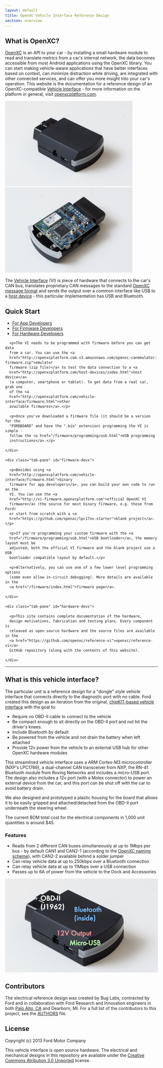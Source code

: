 ```yaml
---
layout: default
title: OpenXC Vehicle Interface Reference Design
section: overview
---
```


<h2>What is OpenXC?</h2>

[OpenXC][openxc] is an API to your car - by installing a small hardware module
to read and translate metrics from a car's internal network, the data becomes
accessible from most Android applications using the OpenXC library. You can
start making vehicle-aware applications that have better interfaces based on
context, can minimize distraction while driving, are integrated with other
connected services, and can offer you more insight into your car's operation.
This website is the documentation for a reference design of an OpenXC-compatible
[Vehicle Interface](http://openxcplatform.com/vehicle-interface/index.html)  -
for more information on the platform in general, visit
[openxcplatform.com][openxc].

![Vehicle Interface](/static/images/vi-assembled.jpg)
![Vehicle Interface Opened Up](/static/images/vi-open-top-right.jpg)

The [Vehicle Interface](http://openxcplatform.com/vehicle-interface/index.html)
(VI) is piece of hardware that connects to the car's CAN bus, translates
proprietary CAN messages to the standard [OpenXC message format][output-format]
and sends the output over a common interface like USB to a [host device][] -
this particular implementation has USB and Bluetooth.

<h2>Quick Start</h2>

<div class="tabbable">
  <ul class="nav nav-tabs">
    <li class="active"><a href="#app-devs" data-toggle="tab">For App Developers</a></li>
    <li><a href="#firmware-devs" data-toggle="tab">For Firmware Developers</a></li>
    <li><a href="#hardware-devs" data-toggle="tab">For Hardware Developers</a></li>
  </ul>
  <div class="tab-content">
    <div class="active tab-pane" id="app-devs">

      <p>The VI needs to be programmed with firmware before you can get data
      from a car. You can use the <a
      href="http://openxcplatform.com.s3.amazonaws.com/openxc-canemulator-firmware.zip">emulator
      firmware (zip file)</a> to test the data connection to a <a
      href="http://openxcplatform.com/host-devices/index.html">host device</a>
      (a computer, smartphone or tablet). To get data from a real car, grab one
      of the <a
      href="http://openxcplatform.com/vehicle-interface/firmware.html">other
      available firmwares</a>.</p>

      <p>Once you've downloaded a firmware file (it should be a version for the
      "FORDBOARD" and have the ".bin" extension) programming the VI is simple -
      follow the <a href="/firmware/programming/usb.html">USB programming
      instructions</a>.</p>

    </div>

    <div class="tab-pane" id="firmware-devs">

      <p>Besides using <a
      href="http://openxcplatform.com/vehicle-interface/firmware.html">binary
      firmware for app developers</a>, you can build your own code to run on the
      VI. You can use the <a
      href="http://vi-firmware.openxcplatform.com">official OpenXC VI
      firmware</a> (the source for most binary firmware, e.g. those from Ford)
      or start from scratch with a <a
      href="https://github.com/openxc/lpc17xx-starter">blank project</a>.</p>

      <p>If you're programming your custom firmware with the <a
      href="/firmware/programming/usb.html">USB bootloader</a>, the memory layout must be
      adjusted; both the official VI firmware and the blank project use a USB
      bootloader compatible layout by default.</p>

      <p>Alternatively, you can use one of a few lower level programming options
      (some even allow in-circuit debugging). More details are available in the
      <a href="/firmware/index.html">firmware page</a>.

    </div>

    <div class="tab-pane" id="hardware-devs">

      <p>This site contains complete documentation of the hardware,
      design motivations, fabrication and testing plans. Every component is
      released as open source hardware and the source files are available in the
      <a href="https://github.com/openxc/reference-vi">openxc/reference-vi</a>
      GitHub repository (along with the contents of this website).

    </div>
  </div>
</div>

<hr/>

<h2>What is this vehicle interface?</h2>

The particular unit is a reference design for a "dongle" style vehicle interface
that connects directly to the diagnostic port with no cable. Ford created this
design as an iteration from the original, [chipKIT-based vehicle
interface](http://chipkit-vi.openxcplatform.com) with the goal to:

* Require no OBD-II cable to connect to the vehicle
* Be compact enough to sit directly on the OBD-II port and not hit the driver's
  knees.
* Include Bluetooth by default
* Be powered from the vehicle and not drain the battery when left attached
* Provide 12v power from the vehicle to an external USB hub for other OpenXC
  hardware modules

This streamlined vehicle interface uses a ARM Cortex-M3 microcontroller (NXP's
LPC1769), a dual-channel CAN transceiver from NXP, the RN-41 Bluetooth
module from Roving
Networks and includes a micro-USB port. The design also includes a 12v port
(with a Molex connector) to power an external device from the car, and this port
can be shut off with the car to avoid battery drain.

We also designed and prototyped a plastic housing for the board that allows it
to be easily gripped and attached/detached from the OBD-II port underneath the
steering wheel.

The current BOM total cost for the electrical components in 1,000 unit
quantities is around $45.

### Features

* Reads from 2 different CAN buses simultaneously at up to 1Mbps per bus - by
  default CAN1 and CAN2-1 (according to the [OpenXC naming
  scheme](http://openxcplatform.com/vehicle-interface/index.html)), with CAN2-2
  available behind a solder jumper
* Can relay vehicle data at up to 250kbps over a Bluetooth connection
* Can relay vehicle data at up to 11Mbps over a USB connection
* Passes up to 6A of power from the vehicle to the Dock and Accessories

![VI Ports](/static/images/vi-ports.jpg)

## Contributors

The electrical reference design was created by Bug Labs, contracted by
Ford and in
collaboration with Ford Research and Innovation engineers in both [Palo
Alto, CA](http://fordsvl.com) and Dearborn, MI. For a full list of the
contributors to this project, see the
[AUTHORS](https://github.com/openxc/reference-vi/blob/gh-pages/AUTHORS) file.

## License

Copyright (c) 2013 Ford Motor Company

This vehicle interface is open source hardware. The electrical and mechanical
designs in this repository are available under the [Creative Commons Atribution
3.0 Unported](http://creativecommons.org/licenses/by/3.0/deed.en_US) license.

[output-format]: http://openxcplatform.com/vehicle-interface/output-format.html
[host device]: http://openxcplatform.com/android/index.html
[openxc]: http://openxcplatform.com
